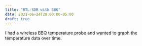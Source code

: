 ```yaml
---
title: "RTL-SDR with BBQ"
date: 2021-06-24T20:00:00-05:00
draft: true
---
```


I had a wireless BBQ temperature probe and wanted to graph the temperature data over time.

<!--more-->
